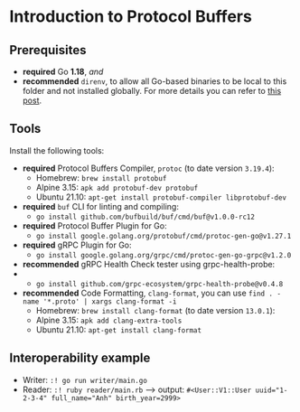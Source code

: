 # Introduction to Protocol Buffers

## Prerequisites

* **required** Go **1.18**, _and_
* **recommended** `direnv`, to allow all Go-based binaries to be local to this folder and not installed globally. For more details you can refer to [this post](https://mariocarrion.com/2020/11/20/golang-go-tool-direnv.html).

## Tools

Install the following tools:

* **required** Protocol Buffers Compiler, `protoc` (to date version `3.19.4`):
    * Homebrew: `brew install protobuf`
    * Alpine 3.15: `apk add protobuf-dev protobuf`
    * Ubuntu 21.10: `apt-get install protobuf-compiler libprotobuf-dev`
* **required** `buf` CLI for linting and compiling:
    * `go install github.com/bufbuild/buf/cmd/buf@v1.0.0-rc12`
* **required** Protocol Buffer Plugin for Go:
    * `go install google.golang.org/protobuf/cmd/protoc-gen-go@v1.27.1`
* **required** gRPC Plugin for Go:
    * `go install google.golang.org/grpc/cmd/protoc-gen-go-grpc@v1.2.0`
* **recommended** gRPC Health Check tester using grpc-health-probe:
*   * `go install github.com/grpc-ecosystem/grpc-health-probe@v0.4.8`
* **recommended** Code Formatting, `clang-format`, you can use `find . -name '*.proto' | xargs clang-format -i`
    * Homebrew: `brew install clang-format` (to date version `13.0.1`):
    * Alpine 3.15: `apk add clang-extra-tools`
    * Ubuntu 21.10: `apt-get install clang-format`

## Interoperability example
- Writer: `:! go run writer/main.go`
- Reader: `:! ruby reader/main.rb` --> output: `#<User::V1::User uuid="1-2-3-4" full_name="Anh" birth_year=2999>`
